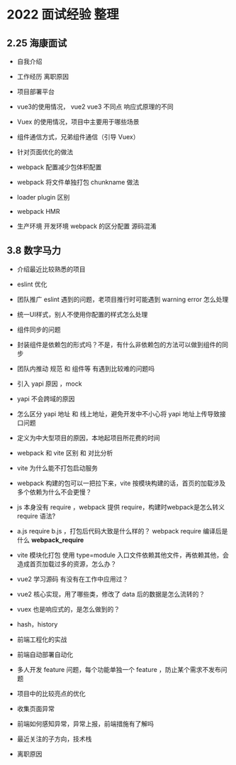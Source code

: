 # 2022 面试经验 整理

## 2.25 海康面试

- 自我介绍

- 工作经历 离职原因

- 项目部署平台

- vue3的使用情况， vue2 vue3 不同点 响应式原理的不同

- Vuex 的使用情况，项目中主要用于哪些场景

- 组件通信方式，兄弟组件通信（引导 Vuex）

- 针对页面优化的做法

- webpack 配置减少包体积配置

- webpack 将文件单独打包 chunkname 做法

- loader plugin 区别

- webpack HMR 

- 生产环境 开发环境 webpack 的区分配置 源码混淆

## 3.8 数字马力

- 介绍最近比较熟悉的项目

- eslint 优化 

- 团队推广 eslint 遇到的问题，老项目推行时可能遇到 warning error 怎么处理

- 统一UI样式，别人不使用你配置的样式怎么处理

- 组件同步的问题 

- 封装组件是依赖包的形式吗？不是，有什么非依赖包的方法可以做到组件的同步

- 团队内推动 规范 和 组件等 有遇到比较难的问题吗

- 引入 yapi 原因 ，mock

- yapi 不会跨域的原因 

- 怎么区分 yapi 地址 和 线上地址，避免开发中不小心将 yapi 地址上传导致接口问题

- 定义为中大型项目的原因，本地起项目所花费的时间

- webpack 和 vite 区别 和 对比分析

- vite 为什么能不打包启动服务

- webpack 构建的包可以一把拉下来，vite 按模块构建的话，首页的加载涉及多个依赖为什么不会更慢？

- js 本身没有 require ，webpack 提供 require，构建时webpack是怎么转义require 语法?

- a.js require b.js ，打包后代码大致是什么样的？ webpack require 编译后是什么  __webpack_require__ 

- vite 模块化打包 使用 type=module 入口文件依赖其他文件，再依赖其他，会造成首页加载过多的资源，怎么办？

- vue2 学习源码 有没有在工作中应用过？

- vue2 核心实现，用了哪些类，修改了 data 后的数据是怎么流转的？

- vuex 也是响应式的，是怎么做到的？

- hash，history 

- 前端工程化的实战

- 前端自动部署自动化

- 多人开发 feature 问题，每个功能单独一个 feature ，防止某个需求不发布问题

- 项目中的比较亮点的优化

- 收集页面异常

- 前端如何感知异常，异常上报，前端措施有了解吗

- 最近关注的子方向，技术栈

- 离职原因